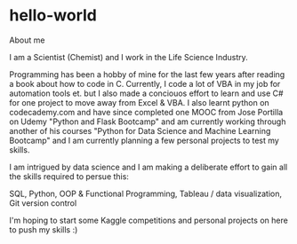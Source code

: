 # hello-world
About me

I am a Scientist (Chemist) and I work in the Life Science Industry.

Programming has been a hobby of mine for the last few years after reading a book about how to code in C. Currently, I code a lot of VBA in my job for automation tools et. but I also made a conciouos effort to learn and use C# for one project to move away from Excel & VBA. I also learnt python on codecademy.com and have since completed one MOOC from Jose Portilla on Udemy "Python and Flask Bootcamp" and am currently working through another of his courses "Python for Data Science and Machine Learning Bootcamp" and I am currently planning a few personal projects to test my skills.

I am intrigued by data science and I am making a deliberate effort to gain all the skills required to persue this:

SQL,
Python,
OOP & Functional Programming,
Tableau / data visualization,
Git version control

I'm hoping to start some Kaggle competitions and personal projects on here to push my skills :)
